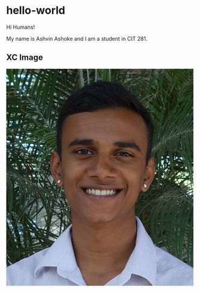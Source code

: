 # hello-world

Hi Humans!

My name is Ashvin Ashoke and I am a student in CIT 281.

## XC Image
![My XC Image](images/AshvinA.jpeg)
